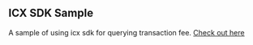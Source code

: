 ## ICX SDK Sample

A sample of using icx sdk for querying transaction fee.
[Check out here](https://doge-is-dope.github.io/icx-sdk-sample/)
